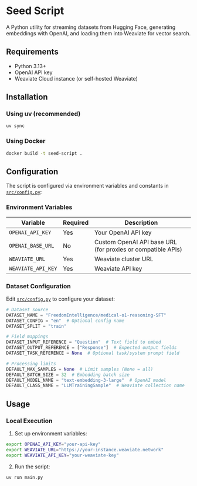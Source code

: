 # Seed Script

A Python utility for streaming datasets from Hugging Face, generating embeddings with OpenAI, and loading them into Weaviate for vector search.

## Requirements

- Python 3.13+
- OpenAI API key
- Weaviate Cloud instance (or self-hosted Weaviate)

## Installation

### Using uv (recommended)

```bash
uv sync
```

### Using Docker

```bash
docker build -t seed-script .
```

## Configuration

The script is configured via environment variables and constants in [`src/config.py`](src/config.py):

### Environment Variables

| Variable | Required | Description |
|----------|----------|-------------|
| `OPENAI_API_KEY` | Yes | Your OpenAI API key |
| `OPENAI_BASE_URL` | No | Custom OpenAI API base URL (for proxies or compatible APIs) |
| `WEAVIATE_URL` | Yes | Weaviate cluster URL |
| `WEAVIATE_API_KEY` | Yes | Weaviate API key |

### Dataset Configuration

Edit [`src/config.py`](src/config.py) to configure your dataset:

```python
# Dataset source
DATASET_NAME = "FreedomIntelligence/medical-o1-reasoning-SFT"
DATASET_CONFIG = "en"  # Optional config name
DATASET_SPLIT = "train"

# Field mappings
DATASET_INPUT_REFERENCE = "Question"  # Text field to embed
DATASET_OUTPUT_REFERENCE = ["Response"]  # Expected output fields
DATASET_TASK_REFERENCE = None  # Optional task/system prompt field

# Processing limits
DEFAULT_MAX_SAMPLES = None  # Limit samples (None = all)
DEFAULT_BATCH_SIZE = 32  # Embedding batch size
DEFAULT_MODEL_NAME = "text-embedding-3-large"  # OpenAI model
DEFAULT_CLASS_NAME = "LLMTrainingSample"  # Weaviate collection name
```

## Usage

### Local Execution

1. Set up environment variables:

```bash
export OPENAI_API_KEY="your-api-key"
export WEAVIATE_URL="https://your-instance.weaviate.network"
export WEAVIATE_API_KEY="your-weaviate-key"
```

2. Run the script:

```bash
uv run main.py
```
